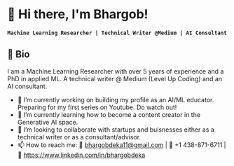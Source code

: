 # 👋 Hi there, I'm Bhargob!

**`Machine Learning Researcher | Technical Writer @Medium | AI Consultant`**


## 🌟 Bio
I am a Machine Learning Researcher with over 5 years of experience and a PhD in applied ML. A technical writer @ Medium (Level Up Coding) and an AI consultant.

- 🔭 I’m currently working on building my profile as an AI/ML educator. Preparing for my first series on Youtube. Do watch out!
- 🌱 I’m currently learning how to become a content creator in the Generative AI space.
- 👯 I’m looking to collaborate with startups and buisnesses either as a technical writer or as a consultant/advisor.
- 📫 How to reach me: 📧 bhargobdeka11@gmail.com | 📲 +1 438-871-6711 | 🔗 https://www.linkedin.com/in/bhargobdeka



<!--
**bhargobdeka/bhargobdeka** is a ✨ _special_ ✨ repository because its `README.md` (this file) appears on your GitHub profile.

Here are some ideas to get you started:

- 🔭 I’m currently working on ...
- 🌱 I’m currently learning ...
- 👯 I’m looking to collaborate on ...
- 🤔 I’m looking for help with ...
- 💬 Ask me about ...
- 📫 How to reach me: ...
- 😄 Pronouns: ...
- ⚡ Fun fact: ...
-->
